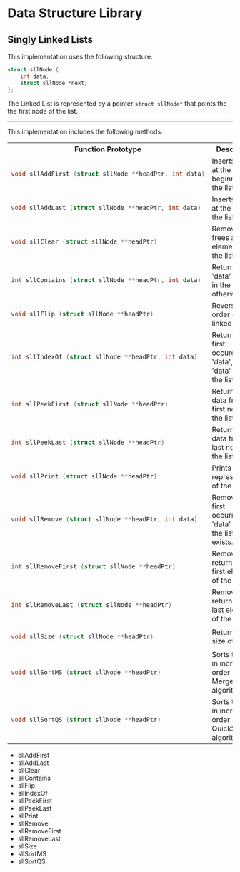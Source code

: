 # Data Structure Library 

## Singly Linked Lists
This implementation uses the following structure:
```c
struct sllNode {
	int data;
	struct sllNode *next;
};
```
The Linked List is represented by a pointer `struct sllNode*` that points the the first node of the list. 

---
This implementation includes the following methods:

<table style="width:100%">
<colgroup>
<col style="width:50%">
</colgroup>

<tr>
<th>Function Prototype</th>
<th>Description</th>
</tr>

<tr>
<td>

```c
void sllAddFirst (struct sllNode **headPtr, int data)
```
</td>
<td>Inserts `data` at the beginning of the list.</td>
</tr>

<tr>
<td>

```c
void sllAddLast (struct sllNode **headPtr, int data)
```
</td>
<td>Inserts 'data' at the end of the list.</td>
</tr>

<tr>
<td>

```c
void sllClear (struct sllNode **headPtr)
```
</td>
<td>Removes & frees all elements from the list.</td>
</tr>

<tr>
<td>

```c
int sllContains (struct sllNode **headPtr, int data)
```
</td>
<td>Returns 1 if 'data' is found in the list, 0 otherwise.</td>
</tr>

<tr>
<td>

```c
void sllFlip (struct sllNode **headPtr)
```
</td>
<td>Reverses the order of the linked list.</td>
</tr>

<tr>
<td>

```c
int sllIndexOf (struct sllNode **headPtr, int data)
```
</td>
<td>Returns the first occurence of 'data', or -1 if 'data' is not in the list.</td>
</tr>

<tr>
<td>

```c
int sllPeekFirst (struct sllNode **headPtr)
```
</td>
<td>Returns the data from the first node in the list.</td>
</tr>

<tr>
<td>

```c
int sllPeekLast (struct sllNode **headPtr)
```
</td>
<td>Returns the data from the last node in the list.</td>
</tr>

<tr>
<td>

```c
void sllPrint (struct sllNode **headPtr)
```
</td>
<td>Prints a string representation of the list.</td>
</tr>

<tr>
<td>

```c
void sllRemove (struct sllNode **headPtr, int data)
```
</td>
<td>Removes the first occurrence of 'data' from the list, if it exists.</td>
</tr>

<tr>
<td>

```c
int sllRemoveFirst (struct sllNode **headPtr)
```
</td>
<td>Removes and returns the first element of the list.</td>
</tr>

<tr>
<td>

```c
int sllRemoveLast (struct sllNode **headPtr)
```
</td>
<td>Removes and returns the last element of the list.</td>
</tr>

<tr>
<td>

```c
void sllSize (struct sllNode **headPtr)
```
</td>
<td>Returns the size of the list.</td>
</tr>

<tr>
<td>

```c
void sllSortMS (struct sllNode **headPtr)
```
</td>
<td>Sorts the list in increasing order using MergeSort algorithm.</td>
</tr>

<tr>
<td>

```c
void sllSortQS (struct sllNode **headPtr)
```
</td>
<td>Sorts the list in increasing order using QuickSort algorithm.</td>
</tr>

</table>

* sllAddFirst
* sllAddLast
* sllClear
* sllContains
* sllFlip
* sllIndexOf
* sllPeekFirst
* sllPeekLast
* sllPrint
* sllRemove
* sllRemoveFirst
* sllRemoveLast
* sllSize
* sllSortMS
* sllSortQS
